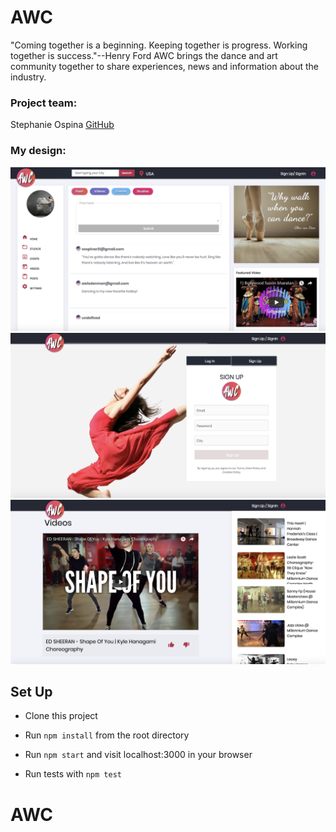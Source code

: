 # AWC

"Coming together is a beginning. Keeping together is progress. Working together is success."--Henry Ford AWC brings the dance and art community together to share experiences, news and information about the industry.

### Project team:

Stephanie Ospina [GitHub](https://github.com/sospinar21) 
 

### My design:

![Project Screenshot](./src/assets/main.png)
![Project Screenshot](./src/assets/login.png)
![Project Screenshot](./src/assets/videos.png)

## Set Up

* Clone this project

* Run `npm install` from the root directory

* Run `npm start` and visit localhost:3000 in your browser

* Run tests with `npm test`
# AWC
